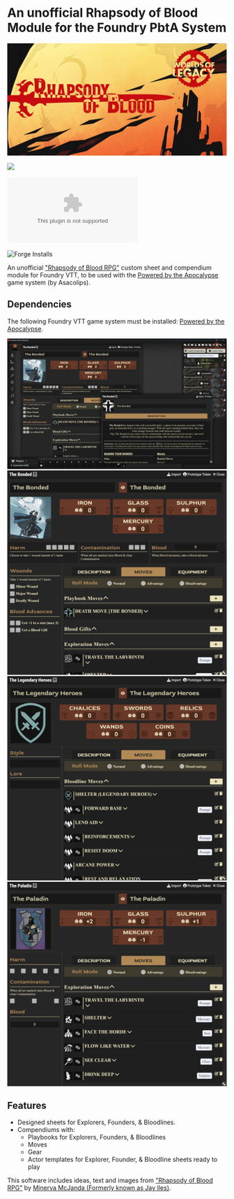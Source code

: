 # An unofficial Rhapsody of Blood Module for the Foundry PbtA System

![Cover](assets/cover.webp)

![](https://img.shields.io/badge/Foundry-v11-informational)
<!--- Downloads @ Latest Badge -->
![Latest Release Download Count](https://img.shields.io/github/downloads/philote/pbta-rhapsodyofblood/latest/module.zip)
<!--- Forge Bazaar Install % Badge -->
![Forge Installs](https://img.shields.io/badge/dynamic/json?label=Forge%20Installs&query=package.installs&suffix=%25&url=https%3A%2F%2Fforge-vtt.com%2Fapi%2Fbazaar%2Fpackage%2Fpbta-rhapsodyofblood&colorB=4aa94a)

An unofficial ["Rhapsody of Blood RPG"](https://ufopress.co.uk/product/rhapsody/) custom sheet and compendium module for Foundry VTT, to be used with the [Powered by the Apocalypse](https://gitlab.com/asacolips-projects/foundry-mods/pbta) game system (by Asacolips).

## Dependencies

The following Foundry VTT game system must be installed: [Powered by the Apocalypse](https://foundryvtt.com/packages/pbta).


![Screenshot](assets/screenshot.webp)
![Explorer Character Sheet Screenshot](assets/explorers_screenshot.webp)
![Bloodline Character Sheet Screenshot](assets/bloodline_screenshot.webp)
![Founder Character Sheet Screenshot](assets/founder_screenshot.webp)

## Features

- Designed sheets for Explorers, Founders, & Bloodlines.
- Compendiums with:
    - Playbooks for Explorers, Founders, & Bloodlines
    - Moves
    - Gear
    - Actor templates for Explorer, Founder, & Bloodline sheets ready to play

This software includes ideas, text and images from ["Rhapsody of Blood RPG"](https://ufopress.co.uk/product/rhapsody/) by [Minerva McJanda (Formerly known as Jay Iles)](https://ufopress.co.uk/about-us/).